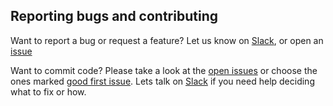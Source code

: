 ## Reporting bugs and contributing 

Want to report a bug or request a feature? Let us know on  [Slack](https://join.slack.com/t/zinggai/shared_invite/zt-w7zlcnol-vEuqU9m~Q56kLLUVxRgpOA), or open an [issue](https://github.com/zinggAI/zingg/issues/new/choose)

Want to commit code? Please take a look at the [open issues](https://github.com/zinggAI/zingg/issues) or choose the ones marked [good first issue](https://github.com/zinggAI/zingg/issues?q=is%3Aissue+is%3Aopen+first+issue+label%3A%22good+first+issue%22). Lets talk on  [Slack](https://join.slack.com/t/zinggai/shared_invite/zt-w7zlcnol-vEuqU9m~Q56kLLUVxRgpOA) if you need help deciding what to fix or how. 
